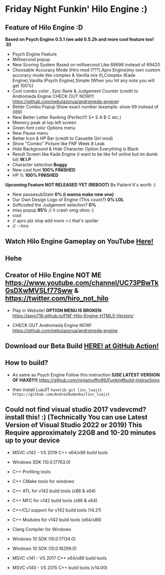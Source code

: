# Friday Night Funkin' Hilo Engine :)
Feature of Hilo Engine :D
---------------------------------------------------------------------------------------------------------------------------------------------------
**Based on Psych Engine 0.5.1 (we add 0.5.2h and more cool feature too! :D)**
* Psych Engine Feature
* Millisecond popup
* New Scoring System Based on millisecond Like 69696 instead of 69420
* Choosable Accuracy Mode (Hiro mod (???),Apro Engine(my own custom accuracy mode like complex & Vanilla mix it),Complex (Kade Engine),Vanilla (Psych Engine),Simple (When you hit any note you will get 100%)
* Cool combo color , Epic Rank & Judgement Counter (credit to Andromeda Engine CHECK OUT NOW!!! https://github.com/nebulazorua/andromeda-engine)
* Better Combo Popup Show exact number (example: show 69 instead of 069)
* New Better Letter Ranking (Perfect!!! S+ S A B C etc.)
* Memory peak at top left screen
* Green font color Options menu
* New Pause menu
* Better Icon & HP Bar (credit to Cassette Girl mod)
* Show "Combo" Picture like FNF Week 8 Leak
* Hide Background & Hide Character Option Everything is Black
* Result Screen like Kade Engine (i want to be like fnf online but im dumb lol) **W.I.P**
* Character selection **Buggy**
* New cool font **100% FINISHED**
* HP % **100% FINISHED**

**Upcoming Feature NOT RELEASED YET (REBOOT)** Be Patient It's worth :)
* New pausesubState **0% (i wanna make new one)**
* Our Own Design Logo of Engine (This count?) **0% LOL**
* Softcoded the Judgement selection? **0%**
* miss popup **95%** // it crash omg ohno :(
* cool 
* // apro plz stop add more >:( that's spoiler
* //                                --hiro

Watch Hilo Engine Gameplay on YouTube [Here!](https://youtu.be/PcgidMjtGtg)
---------------------------------------------------------------------------------------------------------------------------------------------------
Hehe
---------------------------------------------------------------------------------------------------------------------------------------------------
Creator of Hilo Engine NOT ME https://www.youtube.com/channel/UC73PBwTkGsDXwMVSLf77Sww & https://twitter.com/hiro_not_hilo
---------------------------------------------------------------------------------------------------------------------------------------------------
* Play in Website! **OPTION MENU IS BROKEN**: https://apro716.github.io/FNF-Hilo-Engine-HTML5-Version/

* CHECK OUT Andromeda Engine NOW! https://github.com/nebulazorua/andromeda-engine

Download our Beta Build [HERE! at GitHub Action!](https://github.com/APRO716/FNF-vs-Hiro-mod-demo-Hilo-Engine/actions/workflows/main.yml)
---------------------------------------------------------------------------------------------------------------------------------------------------
How to build?
---------------------------------------------------------------------------------------------------------------------------------------------------
* As same as Psych Engine Follow this instruction **(USE LATEST VERSION OF HAXE!!!)** https://github.com/ninjamuffin99/Funkin#build-instructions

* then install LuaJIT 
 `haxelib git linc_luajit https://github.com/AndreiRudenko/linc_luajit`

Could not find visual studio 2017 vsdevcmd?
install this! :) (Technically You can use Latest Version of Visual Studio 2022 or 2019) **This Require approximately 22GB and 10-20 minutes up to your device**
---------------------------------------------------------------------------------------------------------------------------------------------------
* MSVC v142 - VS 2019 C++ x64/x86 build tools

* Windows SDK (10.0.17763.0)

* C++ Profiling tools

* C++ CMake tools for windows

* C++ ATL for v142 build tools (x86 & x64)

* C++ MFC for v142 build tools (x86 & x64)

* C++/CLI support for v142 build tools (14.21)

* C++ Modules for v142 build tools (x64/x86)

* Clang Compiler for Windows

* Windows 10 SDK (10.0.17134.0)

* Windows 10 SDK (10.0.16299.0)

* MSVC v141 - VS 2017 C++ x64/x86 build tools

* MSVC v140 - VS 2015 C++ build tools (v14.00)
